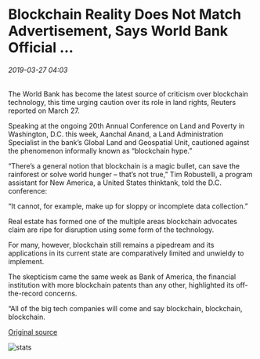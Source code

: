 # Blockchain Reality Does Not Match Advertisement, Says World Bank Official ...

###### 2019-03-27 04:03

The World Bank has become the latest source of criticism over blockchain technology, this time urging caution over its role in land rights, Reuters reported on March 27.

Speaking at the ongoing 20th Annual Conference on Land and Poverty in Washington, D.C. this week, Aanchal Anand, a Land Administration Specialist in the bank’s Global Land and Geospatial Unit, cautioned against the phenomenon informally known as “blockchain hype.”

“There’s a general notion that blockchain is a magic bullet, can save the rainforest or solve world hunger – that’s not true,” Tim Robustelli, a program assistant for New America, a United States thinktank, told the D.C. conference:

“It cannot, for example, make up for sloppy or incomplete data collection.”

Real estate has formed one of the multiple areas blockchain advocates claim are ripe for disruption using some form of the technology.

For many, however, blockchain still remains a pipedream and its applications in its current state are comparatively limited and unwieldy to implement.

The skepticism came the same week as Bank of America, the financial institution with more blockchain patents than any other, highlighted its off-the-record concerns.

“All of the big tech companies will come and say blockchain, blockchain, blockchain.

[Original source](https://cointelegraph.com/news/blockchain-reality-does-not-match-advertisement-says-world-bank-official)

![stats](https://c.statcounter.com/11760860/0/a89fa40b/1/ "stats")